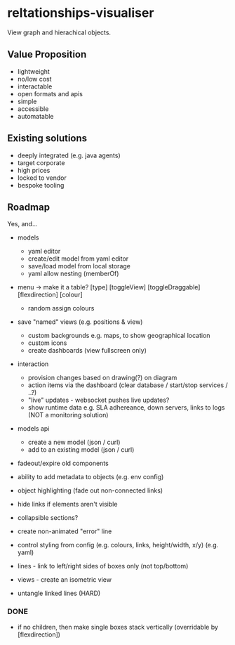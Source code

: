 # reltationships-visualiser

View graph and hierachical objects.

## Value Proposition

- lightweight
- no/low cost
- interactable
- open formats and apis
- simple
- accessible
- automatable

## Existing solutions

- deeply integrated (e.g. java agents)
- target corporate
- high prices
- locked to vendor
- bespoke tooling

## Roadmap

Yes, and...

- models
  - yaml editor
  - create/edit model from yaml editor
  - save/load model from local storage 
  - yaml allow nesting (memberOf)

- menu -> make it a table? [type] [toggleView] [toggleDraggable] [flexdirection] [colour]
  - random assign colours
- save "named" views (e.g. positions & view)
  - custom backgrounds e.g. maps, to show geographical location
  - custom icons
  - create dashboards (view fullscreen only)
- interaction
  - provision changes based on drawing(?) on diagram
  - action items via the dashboard (clear database / start/stop services / ..?)
  - "live" updates - websocket pushes live updates?
  - show runtime data e.g. SLA adhereance, down servers, links to logs (NOT a monitoring solution)
- models api
  - create a new model (json / curl)
  - add to an existing model (json / curl)
- fadeout/expire old components


- ability to add metadata to objects (e.g. env config)
- object highlighting (fade out non-connected links)

- hide links if elements aren't visible
- collapsible sections?

- create non-animated "error" line
- control styling from config (e.g. colours, links, height/width, x/y) (e.g. yaml)

- lines - link to left/right sides of boxes only (not top/bottom)
- views - create an isometric view

- untangle linked lines (HARD)

### DONE
- if no children, then make single boxes stack vertically (overridable by [flexdirection])